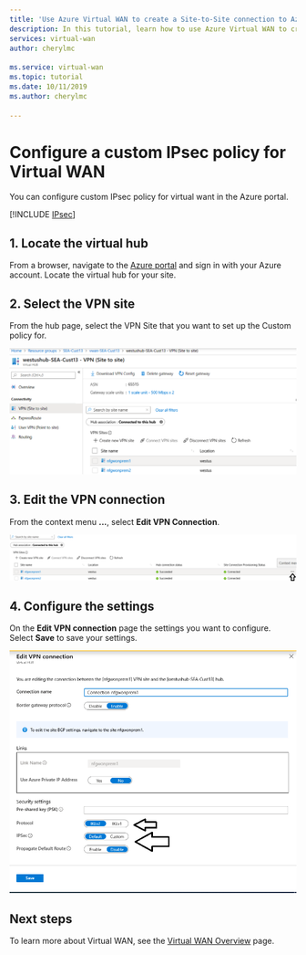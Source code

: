 ```yaml
---
title: 'Use Azure Virtual WAN to create a Site-to-Site connection to Azure | Microsoft Docs'
description: In this tutorial, learn how to use Azure Virtual WAN to create a Site-to-Site VPN connection to Azure.
services: virtual-wan
author: cherylmc

ms.service: virtual-wan
ms.topic: tutorial
ms.date: 10/11/2019
ms.author: cherylmc

---
```

# Configure a custom IPsec policy for Virtual WAN

You can configure custom IPsec policy for virtual want in the Azure portal.

[!INCLUDE [IPsec](../../includes/virtual-wan-ipsec-custom-include.md)]

## 1. Locate the virtual hub

From a browser, navigate to the [Azure portal](https://aka.ms/azurevirtualwanpreviewfeatures) and sign in with your Azure account. Locate the virtual hub for your site.
## 2. Select the VPN site

From the hub page, select the VPN Site that you want to set up the Custom policy for.

![](./media/virtual-wan-custom-ipsec-portal/locate.png)

## 3. Edit the VPN connection

From the context menu **...**, select **Edit VPN Connection**.

![](./media/virtual-wan-custom-ipsec-portal/contextmenu.png)

## 4. Configure the settings

On the **Edit VPN connection** page the settings you want to configure. Select **Save** to save your settings.

![](./media/virtual-wan-custom-ipsec-portal/edit.png)





## Next steps

To learn more about Virtual WAN, see the [Virtual WAN Overview](virtual-wan-about.md) page.
